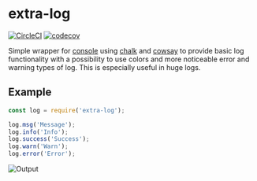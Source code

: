   # extra-log

[![CircleCI](https://circleci.com/gh/rumax/extra-log.svg?style=shield)](https://circleci.com/gh/rumax/extra-log)
[![codecov](https://codecov.io/gh/rumax/extra-log/branch/master/graph/badge.svg)](https://codecov.io/gh/rumax/extra-log)

Simple wrapper for [console](https://developer.mozilla.org/en-US/docs/Web/API/Console) using
[chalk](https://www.npmjs.com/package/chalk) and [cowsay](https://www.npmjs.com/package/cowsay) to provide
basic log functionality with a possibility to use colors and more
noticeable error and warning types of log. This is especially useful in huge logs.

## Example

```js
const log = require('extra-log');

log.msg('Message');
log.info('Info');
log.success('Success');
log.warn('Warn');
log.error('Error');
```

![Output](https://github.com/rumax/extra-log/blob/master/demo/demo.png?raw=true)
